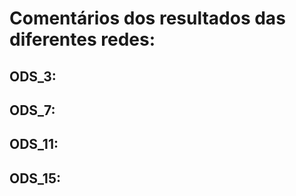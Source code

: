 # Comentários dos resultados das diferentes redes:

## ODS_3:


## ODS_7:


## ODS_11:


## ODS_15:
